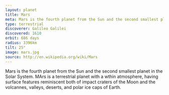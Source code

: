 ```yaml
---
layout: planet
title: Mars
meta: Mars is the fourth planet from the Sun and the second smallest planet in the Solar System.
type: terrestrial
discoverer: Galileo Galilei
discovered: 1610
orbit: 686 days
radius: 3396km
tilt: 25°
image: mars.jpg
source: http://en.wikipedia.org/wiki/Mars
---
```


Mars is the fourth planet from the Sun and the second smallest planet in the Solar System. MArs is a terrestrial planet with a wthin atmosphere, having surface features reminiscent both of impact craters of the Moon and the volcannes, valleys, deserts, and polar ice caps of Earth.
